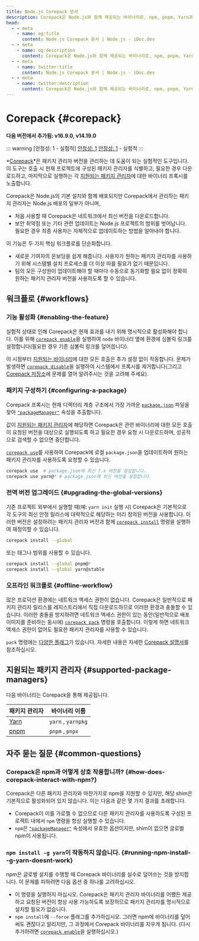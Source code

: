 ```yaml
---
title: Node.js Corepack 문서
description: Corepack은 Node.js와 함께 제공되는 바이너리로, npm, pnpm, Yarn과 같은 패키지 관리자를 관리하기 위한 표준 인터페이스를 제공합니다. 이를 통해 사용자는 다양한 패키지 관리자와 버전 간에 쉽게 전환할 수 있으며, 호환성을 보장하고 개발 워크플로우를 단순화합니다.
head:
  - - meta
    - name: og:title
      content: Node.js Corepack 문서 | Node.js - iDoc.dev
  - - meta
    - name: og:description
      content: Corepack은 Node.js와 함께 제공되는 바이너리로, npm, pnpm, Yarn과 같은 패키지 관리자를 관리하기 위한 표준 인터페이스를 제공합니다. 이를 통해 사용자는 다양한 패키지 관리자와 버전 간에 쉽게 전환할 수 있으며, 호환성을 보장하고 개발 워크플로우를 단순화합니다.
  - - meta
    - name: twitter:title
      content: Node.js Corepack 문서 | Node.js - iDoc.dev
  - - meta
    - name: twitter:description
      content: Corepack은 Node.js와 함께 제공되는 바이너리로, npm, pnpm, Yarn과 같은 패키지 관리자를 관리하기 위한 표준 인터페이스를 제공합니다. 이를 통해 사용자는 다양한 패키지 관리자와 버전 간에 쉽게 전환할 수 있으며, 호환성을 보장하고 개발 워크플로우를 단순화합니다.
---
```



# Corepack {#corepack}

**다음 버전에서 추가됨: v16.9.0, v14.19.0**

::: warning [안정성: 1 - 실험적]
[안정성: 1](/ko/nodejs/api/documentation#stability-index) [안정성: 1](/ko/nodejs/api/documentation#stability-index) - 실험적
:::

*<a href="https://github.com/nodejs/corepack">Corepack</a>*은 패키지 관리자 버전을 관리하는 데 도움이 되는 실험적인 도구입니다. 이 도구는 호출 시 현재 프로젝트에 구성된 패키지 관리자를 식별하고, 필요한 경우 다운로드하고, 마지막으로 실행하는 각 [지원되는 패키지 관리자](/ko/nodejs/api/corepack#supported-package-managers)에 대한 바이너리 프록시를 노출합니다.

Corepack은 Node.js의 기본 설치와 함께 배포되지만 Corepack에서 관리하는 패키지 관리자는 Node.js 배포의 일부가 아니며,

- 처음 사용할 때 Corepack은 네트워크에서 최신 버전을 다운로드합니다.
- 보안 취약점 또는 기타 관련 업데이트는 Node.js 프로젝트의 범위를 벗어납니다. 필요한 경우 최종 사용자는 자체적으로 업데이트하는 방법을 알아내야 합니다.

이 기능은 두 가지 핵심 워크플로를 단순화합니다.

- 새로운 기여자의 온보딩을 쉽게 해줍니다. 사용자가 원하는 패키지 관리자를 사용하기 위해 시스템별 설치 프로세스를 더 이상 따를 필요가 없기 때문입니다.
- 팀의 모든 구성원이 업데이트해야 할 때마다 수동으로 동기화할 필요 없이 정확히 원하는 패키지 관리자 버전을 사용하도록 할 수 있습니다.

## 워크플로 {#workflows}

### 기능 활성화 {#enabling-the-feature}

실험적 상태로 인해 Corepack은 현재 효과를 내기 위해 명시적으로 활성화해야 합니다. 이를 위해 [`corepack enable`](https://github.com/nodejs/corepack#corepack-enable--name)을 실행하여 `node` 바이너리 옆에 환경에 심볼릭 링크를 설정합니다(필요한 경우 기존 심볼릭 링크를 덮어씁니다).

이 시점부터 [지원되는 바이너리](/ko/nodejs/api/corepack#supported-package-managers)에 대한 모든 호출은 추가 설정 없이 작동합니다. 문제가 발생하면 [`corepack disable`](https://github.com/nodejs/corepack#corepack-disable--name)을 실행하여 시스템에서 프록시를 제거합니다(그리고 [Corepack 저장소](https://github.com/nodejs/corepack)에 문제를 열어 알려주시는 것을 고려해 주세요).


### 패키지 구성하기 {#configuring-a-package}

Corepack 프록시는 현재 디렉터리 계층 구조에서 가장 가까운 [`package.json`](/ko/nodejs/api/packages#nodejs-packagejson-field-definitions) 파일을 찾아 [`"packageManager"`](/ko/nodejs/api/packages#packagemanager) 속성을 추출합니다.

값이 [지원되는 패키지 관리자](/ko/nodejs/api/corepack#supported-package-managers)에 해당하면 Corepack은 관련 바이너리에 대한 모든 호출이 요청된 버전을 대상으로 실행되도록 하고 필요한 경우 요청 시 다운로드하며, 성공적으로 검색할 수 없으면 중단합니다.

[`corepack use`](https://github.com/nodejs/corepack#corepack-use-nameversion)를 사용하여 Corepack에 로컬 `package.json`을 업데이트하여 원하는 패키지 관리자를 사용하도록 요청할 수 있습니다.

```bash [BASH]
corepack use  # package.json에 최신 7.x 버전을 설정합니다.
corepack use yarn@* # package.json에 최신 버전을 설정합니다.
```
### 전역 버전 업그레이드 {#upgrading-the-global-versions}

기존 프로젝트 외부에서 실행할 때(예: `yarn init` 실행 시) Corepack은 기본적으로 각 도구의 최신 안정 릴리스에 대략적으로 해당하는 미리 정의된 버전을 사용합니다. 이러한 버전은 설정하려는 패키지 관리자 버전과 함께 [`corepack install`](https://github.com/nodejs/corepack#corepack-install--g--global---all--nameversion) 명령을 실행하여 재정의할 수 있습니다.

```bash [BASH]
corepack install --global 
```
또는 태그나 범위를 사용할 수 있습니다.

```bash [BASH]
corepack install --global pnpm@*
corepack install --global yarn@stable
```
### 오프라인 워크플로 {#offline-workflow}

많은 프로덕션 환경에는 네트워크 액세스 권한이 없습니다. Corepack은 일반적으로 패키지 관리자 릴리스를 레지스트리에서 직접 다운로드하므로 이러한 환경과 충돌할 수 있습니다. 이러한 충돌을 방지하려면 네트워크 액세스 권한이 있는 동안(일반적으로 배포 이미지를 준비하는 동시에) [`corepack pack`](https://github.com/nodejs/corepack#corepack-pack---all--nameversion) 명령을 호출합니다. 이렇게 하면 네트워크 액세스 권한이 없어도 필요한 패키지 관리자를 사용할 수 있습니다.

`pack` 명령에는 [다양한 플래그](https://github.com/nodejs/corepack#utility-commands)가 있습니다. 자세한 내용은 자세한 [Corepack 설명서](https://github.com/nodejs/corepack#readme)를 참조하십시오.


## 지원되는 패키지 관리자 {#supported-package-managers}

다음 바이너리는 Corepack을 통해 제공됩니다.

| 패키지 관리자 | 바이너리 이름 |
| --- | --- |
| [Yarn](https://yarnpkg.com/) | `yarn`  ,   `yarnpkg` |
| [pnpm](https://pnpm.io/) | `pnpm`  ,   `pnpx` |
## 자주 묻는 질문 {#common-questions}

### Corepack은 npm과 어떻게 상호 작용합니까? {#how-does-corepack-interact-with-npm?}

Corepack은 다른 패키지 관리자와 마찬가지로 npm을 지원할 수 있지만, 해당 shim은 기본적으로 활성화되어 있지 않습니다. 이는 다음과 같은 몇 가지 결과를 초래합니다.

- Corepack이 이를 가로챌 수 없으므로 다른 패키지 관리자를 사용하도록 구성된 프로젝트 내에서 `npm` 명령을 항상 실행할 수 있습니다.
- `npm`은 [`"packageManager"`](/ko/nodejs/api/packages#packagemanager) 속성에서 유효한 옵션이지만, shim이 없으면 글로벌 npm이 사용됩니다.

### `npm install -g yarn`이 작동하지 않습니다. {#running-npm-install--g-yarn-doesnt-work}

npm은 글로벌 설치를 수행할 때 Corepack 바이너리를 실수로 덮어쓰는 것을 방지합니다. 이 문제를 피하려면 다음 옵션 중 하나를 고려하십시오.

- 이 명령을 실행하지 마십시오. Corepack은 패키지 관리자 바이너리를 어쨌든 제공하고 요청된 버전이 항상 사용 가능하도록 보장하므로 패키지 관리자를 명시적으로 설치할 필요가 없습니다.
- `npm install`에 `--force` 플래그를 추가하십시오. 그러면 npm에 바이너리를 덮어써도 괜찮다고 알리지만, 그 과정에서 Corepack 바이너리를 지우게 됩니다. (다시 추가하려면 [`corepack enable`](https://github.com/nodejs/corepack#corepack-enable--name)을 실행하십시오.)

